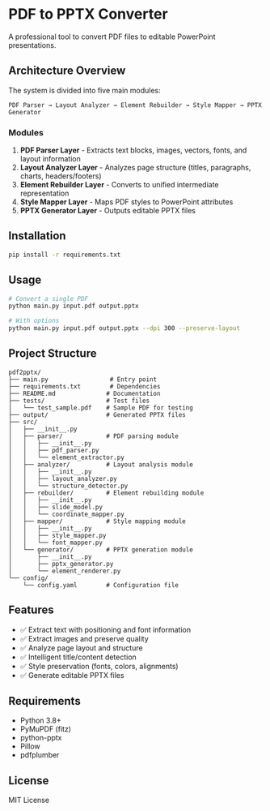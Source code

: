 # PDF to PPTX Converter

A professional tool to convert PDF files to editable PowerPoint presentations.

## Architecture Overview

The system is divided into five main modules:

```
PDF Parser → Layout Analyzer → Element Rebuilder → Style Mapper → PPTX Generator
```

### Modules

1. **PDF Parser Layer** - Extracts text blocks, images, vectors, fonts, and layout information
2. **Layout Analyzer Layer** - Analyzes page structure (titles, paragraphs, charts, headers/footers)
3. **Element Rebuilder Layer** - Converts to unified intermediate representation
4. **Style Mapper Layer** - Maps PDF styles to PowerPoint attributes
5. **PPTX Generator Layer** - Outputs editable PPTX files

## Installation

```bash
pip install -r requirements.txt
```

## Usage

```bash
# Convert a single PDF
python main.py input.pdf output.pptx

# With options
python main.py input.pdf output.pptx --dpi 300 --preserve-layout
```

## Project Structure

```
pdf2pptx/
├── main.py                 # Entry point
├── requirements.txt        # Dependencies
├── README.md              # Documentation
├── tests/                 # Test files
│   └── test_sample.pdf    # Sample PDF for testing
├── output/                # Generated PPTX files
├── src/
│   ├── __init__.py
│   ├── parser/            # PDF parsing module
│   │   ├── __init__.py
│   │   ├── pdf_parser.py
│   │   └── element_extractor.py
│   ├── analyzer/          # Layout analysis module
│   │   ├── __init__.py
│   │   ├── layout_analyzer.py
│   │   └── structure_detector.py
│   ├── rebuilder/         # Element rebuilding module
│   │   ├── __init__.py
│   │   ├── slide_model.py
│   │   └── coordinate_mapper.py
│   ├── mapper/            # Style mapping module
│   │   ├── __init__.py
│   │   ├── style_mapper.py
│   │   └── font_mapper.py
│   └── generator/         # PPTX generation module
│       ├── __init__.py
│       ├── pptx_generator.py
│       └── element_renderer.py
└── config/
    └── config.yaml        # Configuration file
```

## Features

- ✅ Extract text with positioning and font information
- ✅ Extract images and preserve quality
- ✅ Analyze page layout and structure
- ✅ Intelligent title/content detection
- ✅ Style preservation (fonts, colors, alignments)
- ✅ Generate editable PPTX files

## Requirements

- Python 3.8+
- PyMuPDF (fitz)
- python-pptx
- Pillow
- pdfplumber

## License

MIT License
